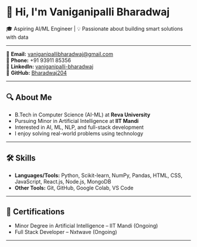 # 👋 Hi, I'm Vaniganipalli Bharadwaj

🎓 Aspiring AI/ML Engineer | 💡 Passionate about building smart solutions with data

---

📧 **Email:** vaniganipallibharadwaj@gmail.com  
📱 **Phone:** +91 93911 85356  
🔗 **LinkedIn:** [vaniganipalli-bharadwaj](https://www.linkedin.com/in/vaniganipalli-bharadwaj-829351337)  
🐙 **GitHub:** [Bharadwaj204](https://github.com/Bharadwaj204)

---

## 🔍 About Me

- B.Tech in Computer Science (AI-ML) at **Reva University**
- Pursuing Minor in Artificial Intelligence at **IIT Mandi**
- Interested in AI, ML, NLP, and full-stack development
- I enjoy solving real-world problems using technology

---

## 🛠️ Skills

- **Languages/Tools:** Python, Scikit-learn, NumPy, Pandas, HTML, CSS, JavaScript, React.js, Node.js, MongoDB
- **Other Tools:** Git, GitHub, Google Colab, VS Code

---

## 📜 Certifications

- Minor Degree in Artificial Intelligence – IIT Mandi (Ongoing)  
- Full Stack Developer – Nxtwave (Ongoing)

---


<!---
Bharadwaj204/Bharadwaj204 is a ✨ special ✨ repository because its `README.md` appears on your GitHub profile.
--->
